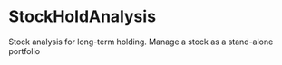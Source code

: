 # StockHoldAnalysis
Stock analysis for long-term holding. Manage a stock as a stand-alone portfolio
